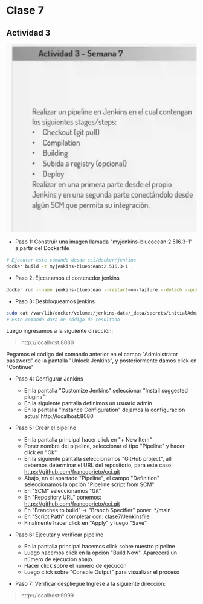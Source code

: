 # Clase 7

## Actividad 3

![Ejercicio](./res/actividad3.png)

* Paso 1: Construir una imagen llamada "myjenkins-blueocean:2.516.3-1" a partir del Dockerfile

```bash
# Ejecutar este comando desde cci/docker/jenkins
docker build -t myjenkins-blueocean:2.516.3-1 .
```

* Paso 2: Ejecutamos el contenedor jenkins

```bash
docker run --name jenkins-blueocean --restart=on-failure --detach --publish 8080:8080 --publish 50000:50000 --volume jenkins-data:/var/jenkins_home --volume /var/run/docker.sock:/var/run/docker.sock --group-add $(stat -c '%g' /var/run/docker.sock) myjenkins-blueocean:2.516.3-1

```

* Paso 3: Desbloqueamos jenkins

```bash
sudo cat /var/lib/docker/volumes/jenkins-data/_data/secrets/initialAdminPassword
# Este comando dara un código de resultado
```
Luego ingresamos a la siguiente dirección:
> http://localhost:8080

Pegamos el código del comando anterior en el campo "Administrator password" de la pantalla "Unlock Jenkins", y posteriormente damos click en "Continue"

* Paso 4: Configurar Jenkins
    * En la pantalla "Customize Jenkins" seleccionar "Install suggested plugins"
    * En la siguiente pantalla definimos un usuario admin
    * En la pantalla "Instance Configuration" dejamos la configuracion actual http://localhost:8080
     

* Paso 5: Crear el pipeline
    * En la pantalla principal hacer click en "+ New Item"
    * Poner nombre del pipeline, seleccionar el tipo "Pipeline" y hacer click en "Ok"
    * En la siguiente pantalla seleccionamos "GitHub project", allì debemos determinar el URL del repositorio, para este caso https://github.com/francoprieto/cci.git
    * Abajo, en el apartado "Pipeline", el campo "Definition" seleccionamos la opción "Pipeline script from SCM"
    * En "SCM" seleccionamos "Git"
    * En "Repository URL" ponemos: https://github.com/francoprieto/cci.git
    * En "Branches to build" -> "Branch Specifier" poner: */main
    * En "Script Path" completar con: clase7/Jenkinsfile
    * Finalmente hacer click en "Apply" y luego "Save"

* Paso 6: Ejecutar y verificar pipeline
    * En la pantalla principal hacemos click sobre nuestro pipeline
    * Luego hacemos click en la opción "Build Now". Aparecerá un número de ejecución abajo.
    * Hacer click sobre el número de ejecucón 
    * Luego click sobre "Console Output" para visualizar el proceso

* Paso 7: Verificar despliegue
Ingrese a la siguiente dirección:
> http://localhost:9999

